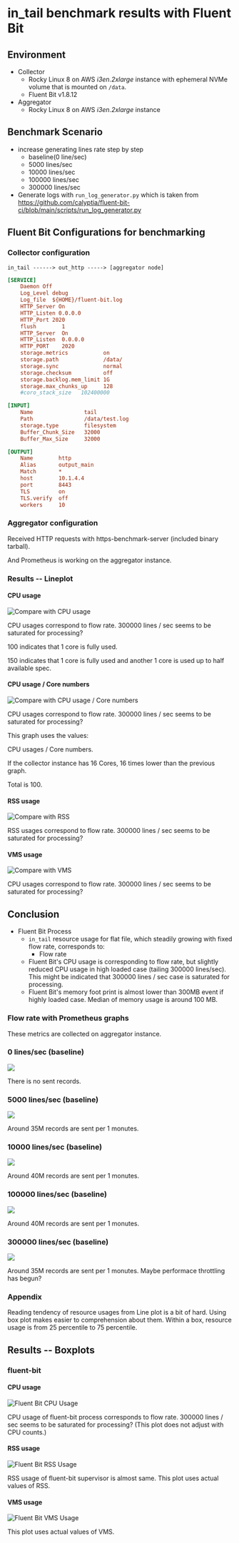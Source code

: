 # in_tail benchmark results with Fluent Bit

## Environment

* Collector
  * Rocky Linux 8 on AWS _i3en.2xlarge_ instance with ephemeral NVMe volume that is mounted on `/data`.
  * Fluent Bit v1.8.12
* Aggregator
  * Rocky Linux 8 on AWS _i3en.2xlarge_ instance

## Benchmark Scenario

* increase generating lines rate step by step
  * baseline(0 line/sec)
  * 5000 lines/sec
  * 10000 lines/sec
  * 100000 lines/sec
  * 300000 lines/sec
* Generate logs with `run_log_generator.py` which is taken from https://github.com/calyptia/fluent-bit-ci/blob/main/scripts/run_log_generator.py

## Fluent Bit Configurations for benchmarking

### Collector configuration

```
in_tail ------> out_http -----> [aggregator node]
```


```ini
[SERVICE]
	Daemon Off
	Log_Level debug
	Log_file  ${HOME}/fluent-bit.log
	HTTP_Server On
	HTTP_Listen 0.0.0.0
	HTTP_Port 2020
	flush        1
	HTTP_Server  On
	HTTP_Listen  0.0.0.0
	HTTP_PORT    2020
	storage.metrics           on
	storage.path              /data/
	storage.sync              normal
	storage.checksum          off
	storage.backlog.mem_limit 1G
	storage.max_chunks_up     128
	#coro_stack_size   102400000

[INPUT]
	Name                tail
	Path                /data/test.log
	storage.type        filesystem
	Buffer_Chunk_Size   32000
	Buffer_Max_Size     32000

[OUTPUT]
	Name        http
	Alias       output_main
	Match       *
	host        10.1.4.4
	port        8443
	TLS         on
	TLS.verify  off
	workers     10
```

### Aggregator configuration

Received HTTP requests with https-benchmark-server (included binary tarball).

And Prometheus is working on the aggregator instance.

### Results -- Lineplot

#### CPU usage

![Compare with CPU usage](LinePlot-CPU_usage.png)

CPU usages correspond to flow rate.
300000 lines / sec seems to be saturated for processing?

100 indicates that 1 core is fully used.

150 indicates that 1 core is fully used and another 1 core is used up to half available spec.

#### CPU usage / Core numbers

![Compare with CPU usage / Core numbers](LinePlot-CPU_usage-per-core-number.png)

CPU usages correspond to flow rate.
300000 lines / sec seems to be saturated for processing?

This graph uses the values:

CPU usages / Core numbers.

If the collector instance has 16 Cores, 16 times lower than the previous graph.

Total is 100.

#### RSS usage

![Compare with RSS](LinePlot-RSS_usage.png)

RSS usages correspond to flow rate.
300000 lines / sec seems to be saturated for processing?

#### VMS usage

![Compare with VMS](LinePlot-VMS_usage.png)

CPU usages correspond to flow rate.
300000 lines / sec seems to be saturated for processing?

## Conclusion

* Fluent Bit Process
  * `in_tail` resource usage for flat file, which steadily growing with fixed flow rate, corresponds to:
     * Flow rate
   * Fluent Bit's CPU usage is corresponding to flow rate, but slightly reduced CPU usage in high loaded case (tailing 300000 lines/sec). This might be indicated that 300000 lines / sec case is saturated for processing.
   * Fluent Bit's memory foot print is almost lower than 300MB event if highly loaded case. Median of memory usage is around 100 MB.

### Flow rate with Prometheus graphs

These metrics are collected on aggregator instance.

### 0 lines/sec (baseline)

![](Fluent-Bit-0-lines-per-sec.png)

There is no sent records.

### 5000 lines/sec (baseline)

![](Fluent-Bit-5000-lines-per-sec.png)

Around 35M records are sent per 1 monutes.

### 10000 lines/sec (baseline)

![](Fluent-Bit-10000-lines-per-sec.png)

Around 40M records are sent per 1 monutes.

### 100000 lines/sec (baseline)

![](Fluent-Bit-100000-lines-per-sec.png)

Around 40M records are sent per 1 monutes.

### 300000 lines/sec (baseline)

![](Fluent-Bit-300000-lines-per-sec.png)

Around 35M records are sent per 1 monutes.
Maybe performace throttling has begun?

### Appendix

Reading tendency of resource usages from Line plot is a bit of hard. Using box plot makes easier to comprehension about them.
Within a box, resource usage is from 25 percentile to 75 percentile.

## Results -- Boxplots

### fluent-bit

#### CPU usage

![Fluent Bit CPU Usage](Fluent-Bit-CPU_usage.png)

CPU usage of fluent-bit process corresponds to flow rate.
300000 lines / sec seems to be saturated for processing?
(This plot does not adjust with CPU counts.)

#### RSS usage

![Fluent Bit RSS Usage](Fluent-Bit-RSS_usage.png)

RSS usage of fluent-bit supervisor is almost same.
This plot uses actual values of RSS.

#### VMS usage

![Fluent Bit VMS Usage](Fluent-Bit-VMS_usage.png)

This plot uses actual values of VMS.
